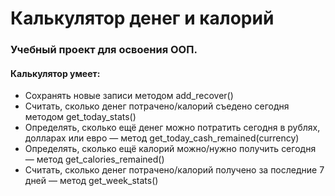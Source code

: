 # Калькулятор денег и калорий
### Учебный проект для освоения ООП.
#### Калькулятор умеет:
* Сохранять новые записи методом add_recover()
* Считать, сколько денег потрачено/калорий съедено сегодня методом get_today_stats()
* Определять, сколько ещё денег можно потратить сегодня в рублях, долларах или евро — метод get_today_cash_remained(currency)
* Определять, сколько ещё калорий можно/нужно получить сегодня — метод get_calories_remained()
* Считать, сколько денег потрачено/калорий получено за последние 7 дней — метод get_week_stats()
